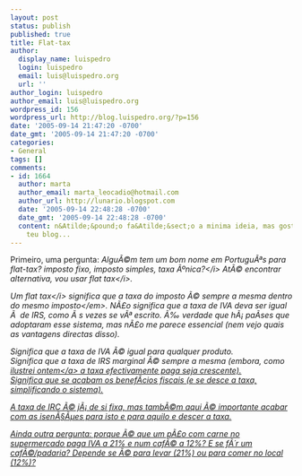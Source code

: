```yaml
---
layout: post
status: publish
published: true
title: Flat-tax
author:
  display_name: luispedro
  login: luispedro
  email: luis@luispedro.org
  url: ''
author_login: luispedro
author_email: luis@luispedro.org
wordpress_id: 156
wordpress_url: http://blog.luispedro.org/?p=156
date: '2005-09-14 21:47:20 -0700'
date_gmt: '2005-09-14 21:47:20 -0700'
categories:
- General
tags: []
comments:
- id: 1664
  author: marta
  author_email: marta_leocadio@hotmail.com
  author_url: http://lunario.blogspot.com
  date: '2005-09-14 22:48:28 -0700'
  date_gmt: '2005-09-14 22:48:28 -0700'
  content: n&Atilde;&pound;o fa&Atilde;&sect;o a minima ideia, mas gosto do nome do
    teu blog...
---
```

<p>Primeiro, uma pergunta: <i>Algu&Atilde;&copy;m tem um bom nome em Portugu&Atilde;&ordf;s para flat-tax? imposto fixo, imposto simples, taxa &Atilde;&ordm;nica?<&#47;i> At&Atilde;&copy; encontrar alternativa, vou usar <i>flat tax<&#47;i>.</p>
<p>Um <i>flat tax<&#47;i> significa que a taxa do imposto &Atilde;&copy; sempre a mesma <em>dentro do mesmo imposto<&#47;em>. N&Atilde;&pound;o significa que a taxa de IVA deva ser igual &Atilde;&nbsp; de IRS, como &Atilde;&nbsp;s vezes se v&Atilde;&ordf; escrito. &Atilde;&permil; verdade que h&Atilde;&iexcl; pa&Atilde;&shy;ses que adoptaram esse sistema, mas n&Atilde;&pound;o me parece essencial (nem vejo quais as vantagens directas disso).</p>
<p>Significa que a taxa de IVA &Atilde;&copy; igual para qualquer produto.<br />
Significa que a taxa de IRS marginal &Atilde;&copy; sempre a mesma (embora, como <a href="http:&#47;&#47;blog.luispedro.org&#47;?p=152">ilustrei ontem<&#47;a> a taxa efectivamente paga seja crescente).<br />
Significa que se acabam os benef&Atilde;&shy;cios fiscais (e se desce a taxa, simplificando o sistema).</p>
<p>A taxa de IRC &Atilde;&copy; j&Atilde;&iexcl; de si fixa, mas tamb&Atilde;&copy;m aqui &Atilde;&copy; importante acabar com as isen&Atilde;&sect;&Atilde;&micro;es para isto e para aquilo e descer a taxa.</p>
<p>Ainda outra pergunta: porque &Atilde;&copy; que um p&Atilde;&pound;o com carne no supermercado paga IVA a 21% e num caf&Atilde;&copy; a 12%? E se f&Atilde;&acute;r um caf&Atilde;&copy;&#47;padaria? Depende se &Atilde;&copy; para levar (21%) ou para comer no local (12%)?</p>
